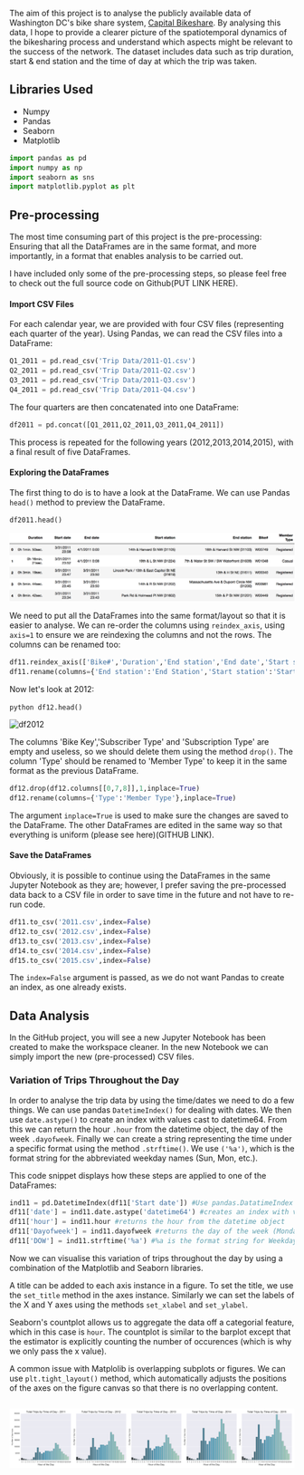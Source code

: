 The aim of this project is to analyse the publicly available data of Washington DC's bike share system, [Capital Bikeshare](https://www.capitalbikeshare.com). By analysing this data, I hope to provide a clearer picture of the spatiotemporal dynamics of the bikesharing process and understand which aspects might be relevant to the success of the network. The dataset includes data such as trip duration, start & end station and the time of day at which the trip was taken.

## Libraries Used

- Numpy
- Pandas
- Seaborn
- Matplotlib

```python
import pandas as pd
import numpy as np
import seaborn as sns
import matplotlib.pyplot as plt
```

## Pre-processing

The most time consuming part of this project is the pre-processing: Ensuring that all the DataFrames are in the same format, and more importantly, in a format that enables analysis to be carried out.

I have included only some of the pre-processing steps, so please feel free to check out the full source code on Github(PUT LINK HERE).

#### Import CSV Files

For each calendar year, we are provided with four CSV files (representing each quarter of the year). Using Pandas, we can read the CSV files into a DataFrame:

```python
Q1_2011 = pd.read_csv('Trip Data/2011-Q1.csv')
Q2_2011 = pd.read_csv('Trip Data/2011-Q2.csv')
Q3_2011 = pd.read_csv('Trip Data/2011-Q3.csv')
Q4_2011 = pd.read_csv('Trip Data/2011-Q4.csv')
```
The four quarters are then concatenated into one DataFrame:

```python
df2011 = pd.concat([Q1_2011,Q2_2011,Q3_2011,Q4_2011])
```
This process is repeated for the following years (2012,2013,2014,2015), with a final result of five DataFrames.

#### Exploring the DataFrames

The first thing to do is to have a look at the DataFrame. We can use Pandas `head()` method to preview the DataFrame.

```python
df2011.head()
```
![df2011](https://github.com/jack-morgan/Personal-Website/raw/gh-pages/Images/df11head.png "2011 DataFrame")

We need to put all the DataFrames into the same format/layout so that it is easier to analyse. We can re-order the columns using `reindex_axis`, using `axis=1` to ensure we are reindexing the columns and not the rows. The columns can be renamed too:

```python
df11.reindex_axis(['Bike#','Duration','End station','End date','Start station','Start date','Member Type'],axis=1)
df11.rename(columns={'End station':'End Station','Start station':'Start Station'},inplace=True)
```
Now let's look at 2012:

```python df12.head()```

![df2012](https://github.com/jack-morgan/Personal-Website/raw/gh-pages/Images/df12head.png "2012 DataFrame")

The columns 'Bike Key','Subscriber Type' and 'Subscription Type' are empty and useless, so we should delete them using the method `drop()`. The column 'Type' should be renamed to 'Member Type' to keep it in the same format as the previous DataFrame.

```python
df12.drop(df12.columns[[0,7,8]],1,inplace=True)
df12.rename(columns={'Type':'Member Type'},inplace=True)
```
The argument `inplace=True` is used to make sure the changes are saved to the DataFrame.
The other DataFrames are edited in the same way so that everything is uniform (please see here)(GITHUB LINK).

#### Save the DataFrames

Obviously, it is possible to continue using the DataFrames in the same Jupyter Notebook as they are; however, I prefer saving the pre-processed data back to a CSV file in order to save time in the future and not have to re-run code. 

```python
df11.to_csv('2011.csv',index=False)
df12.to_csv('2012.csv',index=False)
df13.to_csv('2013.csv',index=False)
df14.to_csv('2014.csv',index=False)
df15.to_csv('2015.csv',index=False)
```
The `index=False` argument is passed, as we do not want Pandas to create an index, as one already exists.

## Data Analysis

In the GitHub project, you will see a new Jupyter Notebook has been created to make the workspace cleaner. In the new Notebook we can simply import the new (pre-processed) CSV files.

### Variation of Trips Throughout the Day

In order to analyse the trip data by using the time/dates we need to do a few things. We can use pandas `DatetimeIndex()` for dealing with dates. We then use `date.astype()` to create an index with values cast to datetime64. From this we can return the hour `.hour` from the datetime object, the day of the week `.dayofweek`. Finally we can create a string representing the time under a specific format using the method `.strftime()`. We use `('%a')`, which is the format string for the abbreviated weekday names (Sun, Mon, etc.).

This code snippet displays how these steps are applied to one of the DataFrames:

```python
ind11 = pd.DatetimeIndex(df11['Start date']) #Use pandas.DatatimeIndex class for dealing with dates
df11['date'] = ind11.date.astype('datetime64') #creates an index with values cast to dtypes
df11['hour'] = ind11.hour #returns the hour from the datetime object
df11['Dayofweek'] = ind11.dayofweek #returns the day of the week (Monday = 0, Sunday = 6)
df11['DOW'] = ind11.strftime('%a') #%a is the format string for Weekday Abbreviated name (Sun,Mon, etc.)
```
Now we can visualise this variation of trips throughout the day by using a combination of the Matplotlib and Seaborn libraries.  

A title can be added to each axis instance in a figure. To set the title, we use the `set_title` method in the axes instance. Similarly we can set the labels of the X and Y axes using the methods `set_xlabel` and `set_ylabel`.

Seaborn's countplot allows us to aggregate the data off a categorial feature, which in this case is `hour`. The countplot is similar to the barplot except that the estimator is explicitly counting the number of occurences (which is why we only pass the x value).

A common issue with Matplolib is overlapping subplots or figures. We can use `plt.tight_layout()` method, which automatically adjusts the positions of the axes on the figure canvas so that there is no overlapping content.



```python

```

![Totaltrips](https://github.com/jack-morgan/Personal-Website/raw/gh-pages/Images/Tripsbytimeofday.png "Timeofdaytrips")


